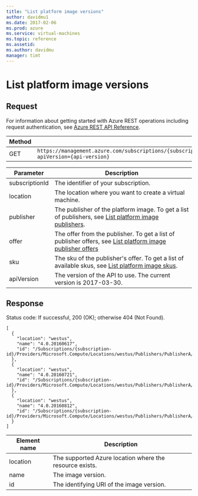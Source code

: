 ```yaml
---
title: "List platform image versions"
author: davidmu1
ms.date: 2017-02-06
ms.prod: azure
ms.service: virtual-machines
ms.topic: reference
ms.assetid:
ms.author: davidmu
manager: timt
---
```


# List platform image versions    
    
## Request    

For information about getting started with Azure REST operations including request authentication, see [Azure REST API Reference](../../../index.md).
   
| Method | Request URI |    
|--------|-------------|    
| GET | `https://management.azure.com/subscriptions/{subscriptionId}/providers/Microsoft.Compute/locations/{location}/publishers/{publisher}/artifacttypes/vmimage/offers/{offer}/skus/{sku}/versions?apiVersion={api-version}` |

| Parameter | Description |
| --------- | ----------- |
| subscriptionId | The identifier of your subscription. |
| location | The location where you want to create a virtual machine. |
| publisher | The publisher of the platform image. To get a list of publishers, see [List platform image publishers](list-platform-image-publishers.md). |
| offer | The offer from the publisher. To get a list of publisher offers, see [List platform image publisher offers](list-platform-image-publisher-offers.md) |
| sku | The sku of the publisher's offer. To get a list of available skus, see [List platform image skus](list-platform-image-offer-skus.md).
| apiVersion | The version of the API to use. The current version is 2017-03-30. |
    
## Response    

Status code: If successful,  200 (OK); otherwise 404 (Not Found).    
    
```    
[
  {
    "location": "westus",
    "name": "4.0.20160617",
    "id": "/Subscriptions/{subscription-id}/Providers/Microsoft.Compute/Locations/westus/Publishers/PublisherA/ArtifactTypes/VMImage/Offers/OfferA/Skus/SkuA/Versions/4.0.20160617"
  },
  {
    "location": "westus",
    "name": "4.0.20160721",
    "id": "/Subscriptions/{subscription-id}/Providers/Microsoft.Compute/Locations/westus/Publishers/PublisherA/ArtifactTypes/VMImage/Offers/OfferA/Skus/SkuA/Versions/4.0.20160721"
  },
  {
    "location": "westus",
    "name": "4.0.20160812",
    "id": "/Subscriptions/{subscription-id}/Providers/Microsoft.Compute/Locations/westus/Publishers/PublisherA/ArtifactTypes/VMImage/Offers/OfferA/Skus/SkuA/Versions/4.0.20160812"
  }
]
```    
    
| Element name | Description |    
|--------------|-------------|  
| location | The supported Azure location where the resource exists. |   
| name | The image version. |    
| id | The identifying URI of the image version. |    